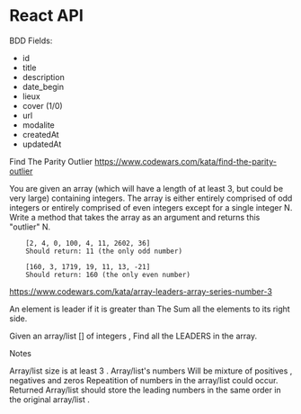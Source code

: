 # React API



BDD Fields:

* id
* title
* description
* date_begin
* lieux
* cover (1/0)
* url
* modalite
* createdAt
* updatedAt


Find The Parity Outlier
https://www.codewars.com/kata/find-the-parity-outlier

You are given an array (which will have a length of at least 3, but could be very large) containing integers. The array is either entirely comprised of odd integers or entirely comprised of even integers except for a single integer N. Write a method that takes the array as an argument and returns this "outlier" N.


```
    [2, 4, 0, 100, 4, 11, 2602, 36]
    Should return: 11 (the only odd number)

    [160, 3, 1719, 19, 11, 13, -21]
    Should return: 160 (the only even number)
```





https://www.codewars.com/kata/array-leaders-array-series-number-3


An element is leader if it is greater than The Sum all the elements to its right side.

Given an array/list [] of integers , Find all the LEADERS in the array.


Notes

Array/list size is at least 3 .
Array/list's numbers Will be mixture of positives , negatives and zeros
Repeatition of numbers in the array/list could occur.
Returned Array/list should store the leading numbers in the same order in the original array/list .

